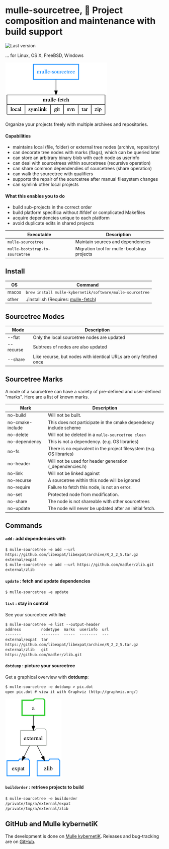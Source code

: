 # mulle-sourcetree, 🌲 Project composition and maintenance with build support

![Last version](https://img.shields.io/github/tag/mulle-nat/mulle-sourcetree.svg)

... for Linux, OS X, FreeBSD, Windows

![Overview](mulle-sourcetree-overview.png)

Organize your projects freely with multiple archives and repositories.

#### Capabilities

* maintains local (file, folder) or external tree nodes (archive, repository)
* can decorate tree nodes with marks (flags), which can be queried later
* can store an arbitrary binary blob with each node as userinfo
* can deal with sourcetrees within sourcetrees (recursive operation)
* can share common dependendies of sourcetrees (share operation)
* can walk the sourcetree with qualifiers
* supports the repair of the sourcetree after manual filesystem changes
* can symlink other local projects

#### What this enables you to do

* build sub-projects in the correct order
* build platform specifica without #ifdef or complicated Makefiles
* acquire dependencies unique to each platform
* avoid duplicate edits in shared projects


Executable                      | Description
--------------------------------|--------------------------------
`mulle-sourcetree`              | Maintain sources and dependencies
`mulle-bootstrap-to-sourcetree` | Migration tool for mulle-bootstrap projects


## Install


OS    | Command
------|------------------------------------
macos | `brew install mulle-kybernetik/software/mulle-sourcetree`
other | ./install.sh  (Requires: [mulle-fetch](https://github.com/mulle-nat/mulle-sourcetree))


## Sourcetree Modes

Mode       | Description
-----------|---------------------------------------------
--flat     | Only the local sourcetree nodes are updated
--recurse  | Subtrees of nodes are also updated
--share    | Like recurse, but nodes with identical URLs are only fetched once

## Sourcetree Marks

A node of a sourcetree can have a variety of pre-defined and user-defined 
"marks". Here are a list of known marks.

Mark             | Description
-----------------|---------------------------------------------
no-build         | Will not be built.
no-cmake-include | This does not participate in the cmake dependency include scheme
no-delete        | Will not be deleted in a `mulle-sourcetree clean`
no-dependency    | This is not a dependency. (e.g. OS libraries)
no-fs            | There is no equivalent in the project filesystem (e.g. OS libraries)
no-header        | Will not be used for header generation (_dependencies.h)
no-link          | Will not be linked against
no-recurse       | A sourcetree within this node will be ignored
no-require       | Failure to fetch this node, is not an error.
no-set           | Protected node from modification.
no-share         | The node is not shareable with other sourcetrees
no-update        | The node will never be updated after an initial fetch.



## Commands

#### `add` : add dependencies with

```
$ mulle-sourcetree -e add --url https://github.com/libexpat/libexpat/archive/R_2_2_5.tar.gz external/expat
$ mulle-sourcetree -e add --url https://github.com/madler/zlib.git external/zlib
```

#### `update` : fetch and update dependencies

```
$ mulle-sourcetree -e update
```


#### `list` : stay in control

See your sourcetree with **list**:

```
$ mulle-sourcetree -e list --output-header
address         nodetype  marks  userinfo  url
-------         --------  -----  --------  ---
external/expat  tar                        https://github.com/libexpat/libexpat/archive/R_2_2_5.tar.gz
external/zlib   git                        https://github.com/madler/zlib.git
```

#### `dotdump` : picture your sourcetree

Get a graphical overview with **dotdump**:

```
$ mulle-sourcetree -e dotdump > pic.dot
open pic.dot # view it with Graphviz (http://graphviz.org/)
```

![Picture](pic.png)


#### `buildorder` : retrieve projects to build

```
$ mulle-sourcetree -e buildorder
/private/tmp/a/external/expat
/private/tmp/a/external/zlib
```



## GitHub and Mulle kybernetiK

The development is done on [Mulle kybernetiK](https://www.mulle-kybernetik.com/software/git/mulle-sourcetree/master). Releases and bug-tracking are on [GitHub](https://github.com/{{PUBLISHER}}/mulle-sourcetree).


